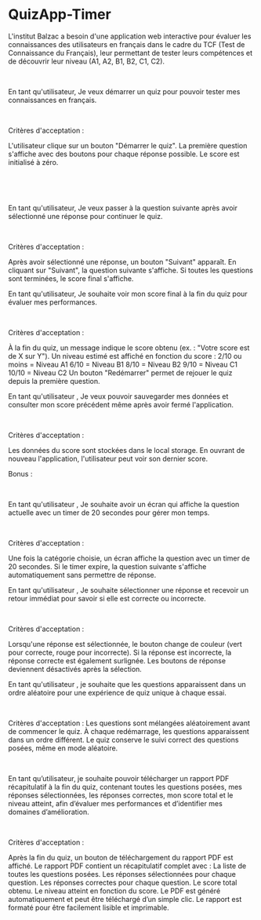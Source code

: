 # QuizApp-Timer
L'institut Balzac a besoin d'une application web interactive pour évaluer les connaissances des utilisateurs en français dans le cadre du TCF (Test de Connaissance du Français), leur permettant de tester leurs compétences et de découvrir leur niveau (A1, A2, B1, B2, C1, C2).

​

En tant qu'utilisateur, Je veux démarrer un quiz pour pouvoir tester mes connaissances en français.

​

Critères d'acceptation :
​

L'utilisateur clique sur un bouton "Démarrer le quiz".
La première question s'affiche avec des boutons pour chaque réponse possible.
Le score est initialisé à zéro.
​

​

​

En tant qu'utilisateur, Je veux passer à la question suivante après avoir sélectionné une réponse pour continuer le quiz.

​

Critères d'acceptation :
​

Après avoir sélectionné une réponse, un bouton "Suivant" apparaît.
En cliquant sur "Suivant", la question suivante s'affiche.
Si toutes les questions sont terminées, le score final s'affiche.
​

En tant qu'utilisateur, Je souhaite voir mon score final à la fin du quiz pour évaluer mes performances.

​

Critères d'acceptation :
​

À la fin du quiz, un message indique le score obtenu (ex. : "Votre score est de X sur Y").
Un niveau estimé est affiché en fonction du score : 2/10 ou moins = Niveau A1 6/10 = Niveau B1 8/10 = Niveau B2 9/10 = Niveau C1 10/10 = Niveau C2
Un bouton "Redémarrer" permet de rejouer le quiz depuis la première question.
​

En tant qu'utilisateur , Je veux pouvoir sauvegarder mes données et consulter mon score précédent même après avoir fermé l'application.

​

Critères d'acceptation :
​

Les données du score sont stockées dans le local storage.
En ouvrant de nouveau l'application, l'utilisateur peut voir son dernier score.
​

Bonus :

​

En tant qu'utilisateur , Je souhaite avoir un écran qui affiche la question actuelle avec un timer de 20 secondes pour gérer mon temps.

​

Critères d'acceptation :
​

Une fois la catégorie choisie, un écran affiche la question avec un timer de 20 secondes.
Si le timer expire, la question suivante s'affiche automatiquement sans permettre de réponse.
​

En tant qu'utilisateur , Je souhaite sélectionner une réponse et recevoir un retour immédiat pour savoir si elle est correcte ou incorrecte.

​

Critères d'acceptation :
​

Lorsqu'une réponse est sélectionnée, le bouton change de couleur (vert pour correcte, rouge pour incorrecte).
Si la réponse est incorrecte, la réponse correcte est également surlignée.
Les boutons de réponse deviennent désactivés après la sélection.
​

En tant qu'utilisateur , je souhaite que les questions apparaissent dans un ordre aléatoire pour une expérience de quiz unique à chaque essai.

​

Critères d'acceptation :
Les questions sont mélangées aléatoirement avant de commencer le quiz.
À chaque redémarrage, les questions apparaissent dans un ordre différent.
Le quiz conserve le suivi correct des questions posées, même en mode aléatoire.
​

​

En tant qu’utilisateur,  je souhaite pouvoir télécharger un rapport PDF récapitulatif à la fin du quiz, contenant toutes les questions posées, mes réponses sélectionnées, les réponses correctes, mon score total et le niveau atteint, afin d’évaluer mes performances et d’identifier mes domaines d’amélioration.

​

Critères d'acceptation :
​

Après la fin du quiz, un bouton de téléchargement du rapport PDF est affiché.
Le rapport PDF contient un récapitulatif complet avec :
La liste de toutes les questions posées.
Les réponses sélectionnées pour chaque question.
Les réponses correctes pour chaque question.
Le score total obtenu.
Le niveau atteint en fonction du score.
Le PDF est généré automatiquement et peut être téléchargé d’un simple clic.
Le rapport est formaté pour être facilement lisible et imprimable.
